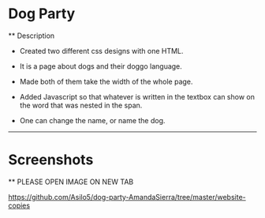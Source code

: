 
# Dog Party

** Description

- Created two different css designs with one HTML.

- It is a page about dogs and their doggo language.

- Made both of them take the width of the whole page.

- Added Javascript so that whatever is written in the textbox can show on the word that was nested in the span.

- One can change the name, or name the dog.

<hr>

# Screenshots

** PLEASE OPEN IMAGE ON NEW TAB

https://github.com/Asilo5/dog-party-AmandaSierra/tree/master/website-copies




